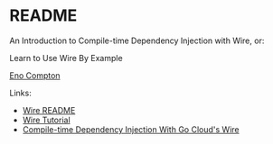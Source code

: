 # README

An Introduction to Compile-time Dependency Injection with Wire, or:

Learn to Use Wire By Example

[Eno Compton](mailto:enocom@google.com)

Links:

- [Wire README][readme]
- [Wire Tutorial][tutorial]
- [Compile-time Dependency Injection With Go Cloud's Wire][blog]

[blog]: https://blog.golang.org/wire
[readme]: https://github.com/google/wire/blob/master/README.md
[tutorial]: https://github.com/google/go-cloud/tree/master/samples/wire
